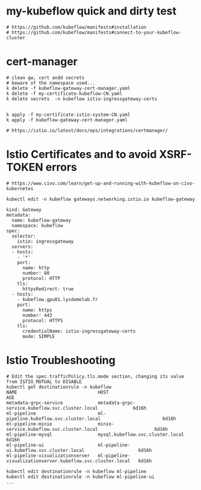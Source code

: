 # my-kubeflow quick and dirty test
    # https://github.com/kubeflow/manifests#installation
    # https://github.com/kubeflow/manifests#connect-to-your-kubeflow-cluster

# cert-manager   
```
# clean gw, cert andd secrets
# beware of the namespace used... 
k delete -f kubeflow-gateway-cert-manager.yaml
k delete -f my-certificate-kubeflow-CN.yaml
k delete secrets  -n kubeflow istio-ingressgateway-certs


k apply -f my-certificate-istio-system-CN.yaml
k apply -f kubeflow-gateway-cert-manager.yaml
```
    # https://istio.io/latest/docs/ops/integrations/certmanager/

# Istio Certificates  and to avoid   XSRF-TOKEN errors
    # https://www.civo.com/learn/get-up-and-running-with-kubeflow-on-civo-kubernetes

    kubectl edit -n kubeflow gateways.networking.istio.io kubeflow-gateway

```
kind: Gateway
metadata:
  name: kubeflow-gateway
  namespace: kubeflow
spec:
  selector:
    istio: ingressgateway
  servers:
  - hosts:
    - '*'
    port:
      name: http
      number: 80
      protocol: HTTP
    tls:
      httpsRedirect: true
  - hosts:
    - kubeflow.gpu01.lysdemolab.fr
    port:
      name: https
      number: 443
      protocol: HTTPS
    tls:
      credentialName: istio-ingressgateway-certs
      mode: SIMPLE
```    
    
    
# Istio Troubleshooting    
    # Edit the spec.trafficPolicy.tls.mode section, changing its value from ISTIO_MUTUAL to DISABLE
    kubectl get destinationrule -n kubeflow
    NAME                              HOST                                                         AGE
    metadata-grpc-service             metadata-grpc-service.kubeflow.svc.cluster.local             6d16h
    ml-pipeline                       ml-pipeline.kubeflow.svc.cluster.local                       6d16h
    ml-pipeline-minio                 minio-service.kubeflow.svc.cluster.local                     6d16h
    ml-pipeline-mysql                 mysql.kubeflow.svc.cluster.local                             6d16h
    ml-pipeline-ui                    ml-pipeline-ui.kubeflow.svc.cluster.local                    6d16h
    ml-pipeline-visualizationserver   ml-pipeline-visualizationserver.kubeflow.svc.cluster.local   6d16h

    kubectl edit destinationrule -n kubeflow ml-pipeline
    kubectl edit destinationrule -n kubeflow ml-pipeline-ui
    ...
